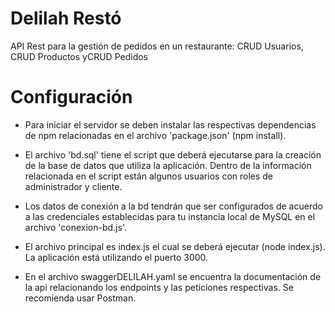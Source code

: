 # Delilah Restó

API Rest para la gestión de pedidos en un restaurante: CRUD Usuarios, CRUD Productos yCRUD Pedidos

# Configuración

- Para iniciar el servidor se deben instalar las respectivas dependencias de npm relacionadas en el archivo 'package.json' (npm install).

- El archivo 'bd.sql' tiene el script que deberá ejecutarse para la creación de la base de datos que utiliza la aplicación. Dentro de la información relacionada en el script están algunos usuarios con roles de administrador y cliente.

- Los datos de conexión a la bd tendrán que ser configurados de acuerdo a las credenciales establecidas para tu instancia local de MySQL en el archivo 'conexion-bd.js'.

- El archivo principal es index.js el cual se deberá ejecutar (node index.js). La aplicación está utilizando el puerto 3000.

- En el archivo swaggerDELILAH.yaml se encuentra la documentación de la api relacionando los endpoints y las peticiones respectivas. Se recomienda usar Postman.
